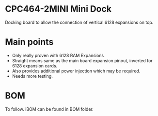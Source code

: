 # CPC464-2MINI Mini Dock

Docking board to allow the connection of vertical 6128 expansions on top.

# Main points 

* Only really proven with 6128 RAM Expansions
* Straight means same as the main board expansion pinout, inverted for 6128 expansion cards.
* Also provides additional power injection which may be required.
* Needs more testing.

# BOM

To follow. iBOM can be found in BOM folder.
